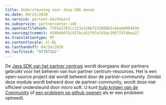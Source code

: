 ```yaml
---
title: Ondersteuning voor Java-SDK omvat
ms.date: 04/23/2020
ms.service: partner-dashboard
ms.subservice: partnercenter-sdk
ms.openlocfilehash: 7765e5783cc123e328bf2320d8b3c6ba8000493d
ms.sourcegitcommit: 45094b6fb1437bca51f97e193ac2957747dbea27
ms.translationtype: MT
ms.contentlocale: nl-NL
ms.lasthandoff: 04/24/2020
ms.locfileid: "97767161"
---
```

De [Java SDK van het partner centrum](https://github.com/microsoft/partner-center-java) wordt doorgaans door partners gebruikt voor het beheren van hun partner centrum-resources. Het is een open-source project dat wordt beheerd door de partner-community. Omdat deze module wordt beheerd door de partner-community, wordt deze niet officieel ondersteund door micro soft. U kunt [hulp krijgen van de Community](https://stackoverflow.com/questions/tagged/partner+center) of [een probleem op github openen](https://github.com/microsoft/partner-center-java/issues) als er een probleem optreedt.
